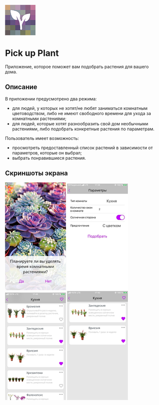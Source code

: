 ![alt text](screenshots/logo.jpg) 
# Pick up Plant
Приложение, которое поможет вам подобрать раcтения для вашего дома.

## Описание

В приложении предусмотрено два режима:
- для людей, у которых не хотят/не любят заниматься комнатным цветоводством, либо не имеют свободного времени для ухода за комнатными растениями;
- для людей, которые хотят разнообразить свой дом необычными растениями, либо подобрать конкретные растения по параметрам.

Пользователь имеет возможность: 
- просмотреть предоставленный список растений в зависимости от параметров, которые он выбрал;
- выбрать понравившиеся растения.

## Скриншоты экрана

![alt text](screenshots/screen_1.png)
![alt text](screenshots/screen_2.png)
![alt text](screenshots/screen_3.png)
![alt text](screenshots/screen_4.png)
